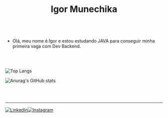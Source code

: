# <p style="text-align: center;">Igor Munechika</p>

<br>
<br>

- Olá, meu nome é Igor e estou estudando JAVA para conseguir minha primeira vaga com Dev Backend.

<br>
<br>

![Top Langs](https://github-readme-stats-git-masterrstaa-rickstaa.vercel.app/api/top-langs/?username=igormunechika&layout=compact&bg_color=1C1C1C&border_color=fffC&title_color=A9A9A9&text_color=808080)

![Anurag's GitHub stats](https://github-readme-stats.vercel.app/api?username=igormunechika&theme=dark&show_icons=true)

<br>
<br>

---

[![LinkedIn](https://img.shields.io/badge/LinkedIn-000?style=for-the-badge&logo=linkedin&logoColor=0E76A8)](https://www.linkedin.com/in/igormunechika/)[![Instagram](https://img.shields.io/badge/Instagram-000?style=for-the-badge&logo=instagram)][def]

[def]: https://www.instagram.com/igormunechika/


